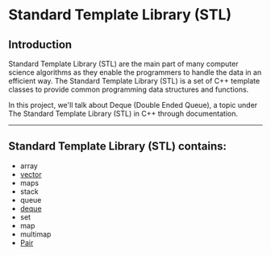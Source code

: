 # Standard Template Library (STL)

## Introduction
<p> Standard Template Library (STL) are the main part of many computer science algorithms as they enable the programmers to handle the data in an efficient way. The Standard Template Library (STL) is a set of C++ template classes to provide common programming data structures and functions.

In this project, we'll talk about Deque (Double Ended Queue), a topic under The Standard Template Library (STL) in C++ through documentation. </p>

<hr>

## Standard Template Library (STL) contains:
- array
- [vector](Vector)
- maps
- stack
- queue
- [deque](Deque)
- set
- map
- multimap
- [Pair](./pair.md)
